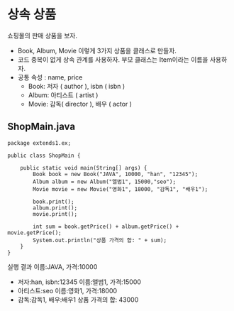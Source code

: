 # 상속 상품
쇼핑몰의 판매 상품을 보자.
- Book, Album, Movie 이렇게 3가지 상품을 클래스로 만들자.
- 코드 중복이 없게 상속 관계를 사용하자. 부모 클래스는 Item이라는 이름을 사용하자.
- 공통 속성 : name, price
  - Book: 저자 ( author ), isbn ( isbn )
  - Album: 아티스트 ( artist )
  - Movie: 감독( director ), 배우 ( actor )

## ShopMain.java
```
package extends1.ex;

public class ShopMain {

    public static void main(String[] args) {
        Book book = new Book("JAVA", 10000, "han", "12345");
        Album album = new Album("앨범1", 15000,"seo");
        Movie movie = new Movie("영화1", 18000, "감독1", "배우1");

        book.print();
        album.print();
        movie.print();

        int sum = book.getPrice() + album.getPrice() + movie.getPrice();
        System.out.println("상품 가격의 합: " + sum);
    }
}
```

실행 결과
이름:JAVA, 가격:10000
- 저자:han, isbn:12345 
이름:앨범1, 가격:15000
- 아티스트:seo
이름:영화1, 가격:18000
- 감독:감독1, 배우:배우1
상품 가격의 합: 43000
